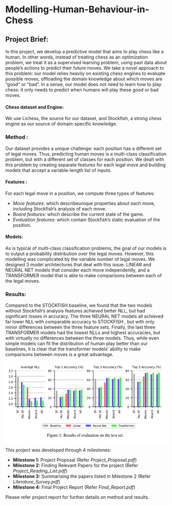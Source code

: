 # Modelling-Human-Behaviour-in-Chess

## Project Brief:
In this project, we develop a predictive model that aims to play chess like a human. In other words, instead of treating chess as an optimization problem, we treat it as a supervised learning problem, using past data about people’s actions to predict their future moves. We take a novel approach to this problem: our model relies heavily on existing chess engines to evaluate possible moves, offloading the domain knowledge about which moves are “good” or “bad”. In a sense, our model does not need to learn how to play chess: it only needs to predict when humans will play these good or bad moves.

#### Chess dataset and Engine:
We use Lichess, the source for our dataset, and Stockfish, a strong chess engine as our source of domain-specific knowledge.


### Method :
Our dataset provides a unique challenge: each position has a different set of legal moves. Thus, predicting human moves is a multi-class classification problem, but with a different set of classes for each position. We dealt with this problem by creating separate features for each legal move and building models that accept a variable-length list of inputs. 
#### Features : 
For each legal move in a position, we compute three types of features: 

* *Move features*: which describeunique properties about each move, including Stockfish’s analysis of each move.
* *Board features*: which describe the current state of the game.
* *Evaluation features*: which contain Stockfish’s static evaluation of the position.

#### Models:
As is typical of multi-class classification problems, the goal of our models is to output a probability distribution over the legal moves. However, this modelling was complicated by the variable number of legal moves. We designed 3 model architectures that deal with this issue: LINEAR and NEURAL NET models that consider each move independently, and a TRANSFORMER model that is able to make comparisons between each of the legal moves.

### Results:
Compared to the STOCKFISH baseline, we found that the two models without Stockfish’s analysis features achieved better NLL, but had significant losses in accuracy. The three NEURAL NET models all achieved far lower NLL with comparable accuracy to
STOCKFISH , but with only minor differences between the three feature sets. Finally, the last three TRANSFORMER models had the lowest NLLs and highest accuracies, but with virtually no differences between the three models. Thus, while even simple models can fit the distribution of human play better than our baselines, it is clear that the transformer models’ ability to make comparisons between moves is a great advantage.

 <p align="center">
  <img src="project/images/result.png"  width="600" height="250"/>
</p>


This project was developed through 4 milestones:
- **Milestone 1:** Project Proposal (Refer *Project_Proposal.pdf*)
- **Milestone 2:** Finding Relevant Papers for the project (Refer *Project_Reading_List.pdf*)
- **Milestone 3:** Summarising the papers listed in Milestone 2 (Refer *Literature_Survey.pdf*)
- **Milestone 4:** Final Project Report (Refer *Final_Report.pdf*)

Please refer project report for further details on method and results.


